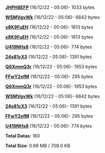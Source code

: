 [**JHPH8EFP**](/data/JHPH8EFP.txt) (16/12/22 - 05:06)- 1033 bytes

[**WSMVgvWk**](/data/WSMVgvWk.txt) (16/12/22 - 05:06)- 6842 bytes

[**x8K9FuEH**](/data/x8K9FuEH.txt) (16/12/22 - 05:06)- 1813 bytes

[**x8K9FuEH**](/data/x8K9FuEH.txt) (16/12/22 - 05:06)- 1813 bytes

[**U419NHs8**](/data/U419NHs8.txt) (16/12/22 - 05:06)- 774 bytes

[**24s81cX3**](/data/24s81cX3.txt) (16/12/22 - 05:06)- 1391 bytes

[**Q6XmmQ3r**](/data/Q6XmmQ3r.txt) (16/12/22 - 05:06)- 1953 bytes

[**FFwY2efM**](/data/FFwY2efM.txt) (16/12/22 - 05:06)- 295 bytes

[**Q6XmmQ3r**](/data/Q6XmmQ3r.txt) (16/12/22 - 05:06)- 1953 bytes

[**WSMVgvWk**](/data/WSMVgvWk.txt) (16/12/22 - 05:06)- 6842 bytes

[**24s81cX3**](/data/24s81cX3.txt) (16/12/22 - 05:06)- 1391 bytes

[**FFwY2efM**](/data/FFwY2efM.txt) (16/12/22 - 05:06)- 295 bytes

[**U419NHs8**](/data/U419NHs8.txt) (16/12/22 - 05:06)- 774 bytes

**Total Datas**: 160

**Total Size**: 0.69 MB / 708.0 KB
